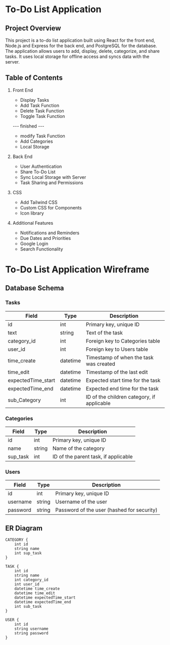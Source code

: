 # To-Do List Application

## Project Overview

This project is a to-do list application built using React for the front end, Node.js and Express for the back end, and PostgreSQL for the database. The application allows users to add, display, delete, categorize, and share tasks. It uses local storage for offline access and syncs data with the server.

## Table of Contents

1. Front End

   - Display Tasks
   - Add Task Function
   - Delete Task Function
   - Toggle Task Function

   --- finished ---

   - modify Task Function

   * Add Categories

   - Local Storage

2. Back End
   - User Authentication
   - Share To-Do List
   - Sync Local Storage with Server
   - Task Sharing and Permissions
3. CSS
   - Add Tailwind CSS
   - Custom CSS for Components
   - Icon library
4. Additional Features
   - Notifications and Reminders
   - Due Dates and Priorities
   - Google Login
   - Search Functionality

# To-Do List Application Wireframe

## Database Schema

### Tasks

| Field              | Type     | Description                                |
| ------------------ | -------- | ------------------------------------------ |
| id                 | int      | Primary key, unique ID                     |
| text               | string   | Text of the task                           |
| category_id        | int      | Foreign key to Categories table            |
| user_id            | int      | Foreign key to Users table                 |
| time_create        | datetime | Timestamp of when the task was created     |
| time_edit          | datetime | Timestamp of the last edit                 |
| expectedTime_start | datetime | Expected start time for the task           |
| expectedTime_end   | datetime | Expected end time for the task             |
| sub_Category       | int      | ID of the children category, if applicable |

### Categories

| Field    | Type   | Description                          |
| -------- | ------ | ------------------------------------ |
| id       | int    | Primary key, unique ID               |
| name     | string | Name of the category                 |
| sup_task | int    | ID of the parent task, if applicable |

### Users

| Field    | Type   | Description                                |
| -------- | ------ | ------------------------------------------ |
| id       | int    | Primary key, unique ID                     |
| username | string | Username of the user                       |
| password | string | Password of the user (hashed for security) |

## ER Diagram

    CATEGORY {
        int id
        string name
        int sup_task
    }

    TASK {
        int id
        string name
        int category_id
        int user_id
        datetime time_create
        datetime time_edit
        datetime expectedTime_start
        datetime expectedTime_end
        int sub_task
    }

    USER {
        int id
        string username
        string password
    }
